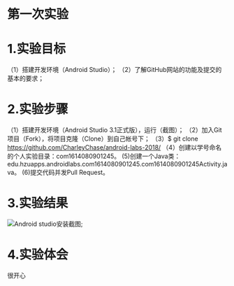 # 第一次实验
 # 1.实验目标
 （1）搭建开发环境（Android Studio）；
 （2）了解GitHub网站的功能及提交的基本的要求；
 # 2.实验步骤
 （1）搭建开发环境（Android Studio 3.1正式版），运行（截图）；
 （2）加入Git项目（Fork），将项目克隆（Clone）到自己帐号下；
 （3）$ git clone https://github.com/CharleyChase/android-labs-2018/
 （4）创建以学号命名的个人实验目录：com1614080901245。
  (5)创建一个Java类：edu.hzuapps.androidlabs.com1614080901245.com1614080901245Activity.java。
  (6)提交代码并发Pull Request。
  # 3.实验结果
 ![Android studio安装截图](https://github.com/CharleyChase/android-labs-2018/blob/e2da27dbf7f5dc5e86858a322ec178d9d9e67e59/com1614080901245/com.png);
  # 4.实验体会
  很开心
